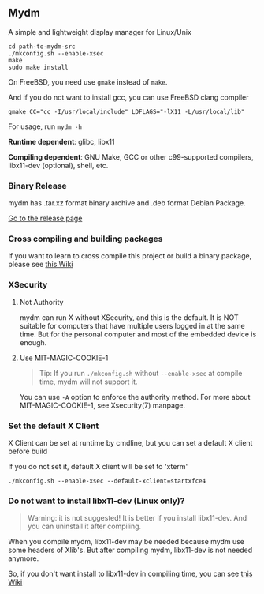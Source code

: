 ## Mydm

A simple and lightweight display manager for Linux/Unix

```
cd path-to-mydm-src
./mkconfig.sh --enable-xsec
make
sudo make install
```

On FreeBSD, you need use `gmake` instead of `make`.

And if you do not want to install gcc, you can use FreeBSD clang compiler

```
gmake CC="cc -I/usr/local/include" LDFLAGS="-lX11 -L/usr/local/lib"
```

For usage, run `mydm -h`

**Runtime dependent**: glibc, libx11

**Compiling dependent**: GNU Make, GCC or other c99-supported compilers, libx11-dev (optional), shell, etc.

### Binary Release

mydm has .tar.xz format binary archive and .deb format Debian Package.

[Go to the release page](https://github.com/thdaemon/mydm/releases)

### Cross compiling and building packages

If you want to learn to cross compile this project or build a binary package, please see [this Wiki](doc/cross-and-package.md)

### XSecurity

1. Not Authority

	mydm can run X without XSecurity, and this is the default. It is NOT suitable for computers that have multiple users logged in at the same time. But for the personal computer and most of the embedded device is enough.

2. Use MIT-MAGIC-COOKIE-1

	> Tip: If you run `./mkconfig.sh` without `--enable-xsec` at compile time, mydm will not support it.

	You can use `-A` option to enforce the authority method. For more about MIT-MAGIC-COOKIE-1, see Xsecurity(7) manpage.

### Set the default X Client

X Client can be set at runtime by cmdline, but you can set a default X client before build

If you do not set it, default X client will be set to 'xterm'

```
./mkconfig.sh --enable-xsec --default-xclient=startxfce4
```

### Do not want to install libx11-dev (Linux only)?

> Warning: it is not suggested! It is better if you install libx11-dev. And you can uninstall it after compiling.

When you compile mydm, libx11-dev may be needed because mydm use some headers of Xlib's. But after compiling mydm, libx11-dev is not needed anymore.

So, if you don't want install to libx11-dev in compiling time, you can see [this Wiki](doc/own-libx11dev.md)
